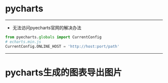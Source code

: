# pycharts



---

- 无法访问pyecharts官网的解决办法
```py
from pyecharts.globals import CurrentConfig
# echarts.min.js
CurrentConfig.ONLINE_HOST = 'http://host:port/path'

```


---

# pycharts生成的图表导出图片

```py


```
